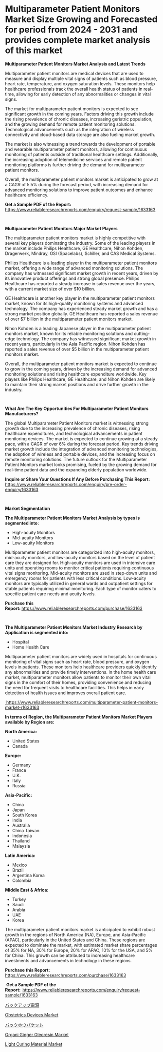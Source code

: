 <p><h1>Multiparameter Patient Monitors Market Size Growing and Forecasted for period from 2024 - 2031 and provides complete market analysis of this market</h1></p><p><strong>Multiparameter Patient Monitors Market Analysis and Latest Trends</strong></p>
<p><p>Multiparameter patient monitors are medical devices that are used to measure and display multiple vital signs of patients such as blood pressure, heart rate, temperature, and oxygen saturation levels. These monitors help healthcare professionals track the overall health status of patients in real-time, allowing for early detection of any abnormalities or changes in vital signs.</p><p>The market for multiparameter patient monitors is expected to see significant growth in the coming years. Factors driving this growth include the rising prevalence of chronic diseases, increasing geriatric population, and the growing demand for remote patient monitoring solutions. Technological advancements such as the integration of wireless connectivity and cloud-based data storage are also fueling market growth.</p><p>The market is also witnessing a trend towards the development of portable and wearable multiparameter patient monitors, allowing for continuous monitoring of patients outside of traditional healthcare settings. Additionally, the increasing adoption of telemedicine services and remote patient monitoring platforms is further driving the demand for multiparameter patient monitors.</p><p>Overall, the multiparameter patient monitors market is anticipated to grow at a CAGR of 5.5% during the forecast period, with increasing demand for advanced monitoring solutions to improve patient outcomes and enhance healthcare efficiency.</p></p>
<p><strong>Get a Sample PDF of the Report:&nbsp;</strong> <a href="https://www.reliableresearchreports.com/enquiry/request-sample/1633163">https://www.reliableresearchreports.com/enquiry/request-sample/1633163</a></p>
<p>&nbsp;</p>
<p><strong>Multiparameter Patient Monitors Major Market Players</strong></p>
<p><p>The multiparameter patient monitors market is highly competitive with several key players dominating the industry. Some of the leading players in the market include Philips Healthcare, GE Healthcare, Nihon Kohden, Dragerwerk, Mindray, OSI (Spacelabs), Schiller, and CAS Medical Systems.</p><p>Philips Healthcare is a leading player in the multiparameter patient monitors market, offering a wide range of advanced monitoring solutions. The company has witnessed significant market growth in recent years, driven by its innovative product offerings and strong global presence. Philips Healthcare has reported a steady increase in sales revenue over the years, with a current market size of over $10 billion.</p><p>GE Healthcare is another key player in the multiparameter patient monitors market, known for its high-quality monitoring systems and advanced technology. The company has experienced steady market growth and has a strong market position globally. GE Healthcare has reported a sales revenue of over $7 billion in the multiparameter patient monitors market.</p><p>Nihon Kohden is a leading Japanese player in the multiparameter patient monitors market, known for its reliable monitoring solutions and cutting-edge technology. The company has witnessed significant market growth in recent years, particularly in the Asia Pacific region. Nihon Kohden has reported a sales revenue of over $5 billion in the multiparameter patient monitors market.</p><p>Overall, the multiparameter patient monitors market is expected to continue to grow in the coming years, driven by the increasing demand for advanced monitoring solutions and rising healthcare expenditure worldwide. Key players like Philips Healthcare, GE Healthcare, and Nihon Kohden are likely to maintain their strong market positions and drive further growth in the industry.</p></p>
<p>&nbsp;</p>
<p><strong>What Are The Key Opportunities For Multiparameter Patient Monitors Manufacturers?</strong></p>
<p><p>The global Multiparameter Patient Monitors market is witnessing strong growth due to the increasing prevalence of chronic diseases, rising healthcare expenditures, and technological advancements in patient monitoring devices. The market is expected to continue growing at a steady pace, with a CAGR of over 6% during the forecast period. Key trends driving market growth include the integration of advanced monitoring technologies, the adoption of wireless and portable devices, and the increasing focus on remote monitoring solutions. The future outlook for the Multiparameter Patient Monitors market looks promising, fueled by the growing demand for real-time patient data and the expanding elderly population worldwide.</p></p>
<p><strong>Inquire or Share Your Questions If Any Before Purchasing This Report:</strong> <a href="https://www.reliableresearchreports.com/enquiry/pre-order-enquiry/1633163">https://www.reliableresearchreports.com/enquiry/pre-order-enquiry/1633163</a></p>
<p>&nbsp;</p>
<p><strong>Market Segmentation</strong></p>
<p><strong>The Multiparameter Patient Monitors Market Analysis by types is segmented into:</strong></p>
<p><ul><li>High-acuity Monitors</li><li>Mid-acuity Monitors</li><li>Low-acuity Monitors</li></ul></p>
<p><p>Multiparameter patient monitors are categorized into high-acuity monitors, mid-acuity monitors, and low-acuity monitors based on the level of patient care they are designed for. High-acuity monitors are used in intensive care units and operating rooms to monitor critical patients requiring continuous vital signs monitoring. Mid-acuity monitors are used in step-down units and emergency rooms for patients with less critical conditions. Low-acuity monitors are typically utilized in general wards and outpatient settings for stable patients requiring minimal monitoring. Each type of monitor caters to specific patient care needs and acuity levels.</p></p>
<p><strong>Purchase this Report:&nbsp;</strong><a href="https://www.reliableresearchreports.com/purchase/1633163">https://www.reliableresearchreports.com/purchase/1633163</a></p>
<p>&nbsp;</p>
<p><strong>The Multiparameter Patient Monitors Market Industry Research by Application is segmented into:</strong></p>
<p><ul><li>Hospital</li><li>Home Health Care</li></ul></p>
<p><p>Multiparameter patient monitors are widely used in hospitals for continuous monitoring of vital signs such as heart rate, blood pressure, and oxygen levels in patients. These monitors help healthcare providers quickly identify any abnormalities and provide timely interventions. In the home health care market, multiparameter monitors allow patients to monitor their own vital signs in the comfort of their homes, providing convenience and reducing the need for frequent visits to healthcare facilities. This helps in early detection of health issues and improves overall patient care.</p></p>
<p><a href="https://www.reliableresearchreports.com/multiparameter-patient-monitors-market-r1633163">&nbsp;https://www.reliableresearchreports.com/multiparameter-patient-monitors-market-r1633163</a></p>
<p><strong>In terms of Region, the Multiparameter Patient Monitors Market Players available by Region are:</strong></p>
<p>
    <p> <strong> North America: </strong>
        <ul>
            <li>United States</li>
            <li>Canada</li>
        </ul>
        </p> 
    <p> <strong> Europe: </strong>
        <ul>
            <li>Germany</li>
            <li>France</li>
            <li>U.K.</li>
            <li>Italy</li>
            <li>Russia</li>
        </ul>
        </p> 
    <p> <strong> Asia-Pacific: </strong>
        <ul>
            <li>China</li>
            <li>Japan</li>
            <li>South Korea</li>
            <li>India</li>
            <li>Australia</li>
            <li>China Taiwan</li>
            <li>Indonesia</li>
            <li>Thailand</li>
            <li>Malaysia</li>
        </ul>
        </p> 
    <p> <strong> Latin America: </strong>
        <ul>
            <li>Mexico</li>
            <li>Brazil</li>
            <li>Argentina Korea</li>
            <li>Colombia</li>
        </ul>
        </p> 
    <p> <strong> Middle East & Africa: </strong>
        <ul>
            <li>Turkey</li>
            <li>Saudi</li>
            <li>Arabia</li>
            <li>UAE</li>
            <li>Korea</li>
        </ul>
    </p>
    </p>
<p><p>The multiparameter patient monitors market is anticipated to exhibit robust growth in the regions of North America (NA), Europe, and Asia-Pacific (APAC), particularly in the United States and China. These regions are expected to dominate the market, with estimated market share percentages of 35% for NA, 30% for Europe, 20% for APAC, 10% for the USA, and 5% for China. This growth can be attributed to increasing healthcare investments and advancements in technology in these regions.</p></p>
<p><strong>Purchase this Report: </strong><a href="https://www.reliableresearchreports.com/purchase/1633163">https://www.reliableresearchreports.com/purchase/1633163</a></p>
<p>&nbsp;<strong>Get a Sample PDF of the Report:&nbsp;&nbsp;</strong><a href="https://www.reliableresearchreports.com/enquiry/request-sample/1633163">https://www.reliableresearchreports.com/enquiry/request-sample/1633163</a></p>
<p><strong></strong></p>
<p><p><a href="https://github.com/decker5351/Market-Research-Report-List-1/blob/main/364888250888.md">バックアップ電源</a></p><p><a href="https://github.com/maudAbbott7/Market-Research-Report-List-1/blob/main/obstetrics-devices-market.md">Obstetrics Devices Market</a></p><p><a href="https://github.com/KaydenJohns1964/Market-Research-Report-List-1/blob/main/906068750887.md">バックホウバケット</a></p><p><a href="https://issuu.com/reportprime-2/docs/organi-ginger-oleoresin-market-size-2030.pptx">Organi Ginger Oleoresin Market</a></p><p><a href="https://issuu.com/reportprime-2/docs/light-curing-material-market-size-2030.pptx">Light Curing Material Market</a></p></p>